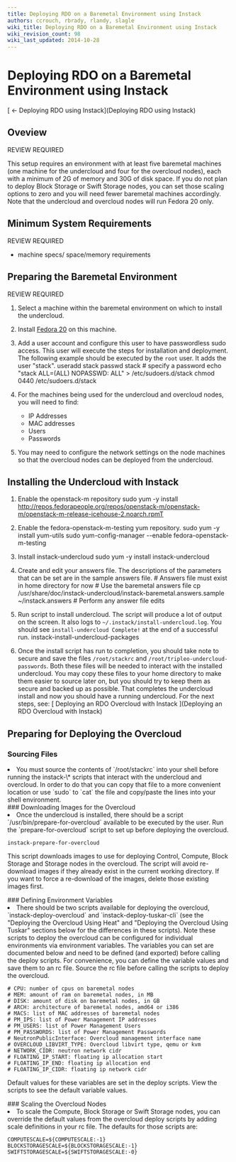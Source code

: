 ```yaml
---
title: Deploying RDO on a Baremetal Environment using Instack
authors: ccrouch, rbrady, rlandy, slagle
wiki_title: Deploying RDO on a Baremetal Environment using Instack
wiki_revision_count: 98
wiki_last_updated: 2014-10-28
---
```


# Deploying RDO on a Baremetal Environment using Instack

[ ← Deploying RDO using Instack](Deploying RDO using Instack)

## Oveview

REVIEW REQUIRED

This setup requires an environment with at least five baremetal machines (one machine for the undercloud and four for the overcloud nodes), each with a minimum of 2G of memory and 30G of disk space. If you do not plan to deploy Block Storage or Swift Storage nodes, you can set those scaling options to zero and you will need fewer baremetal machines accordingly. Note that the undercloud and overcloud nodes will run Fedora 20 only.

## Minimum System Requirements

REVIEW REQUIRED

*   machine specs/ space/memory requirements

## Preparing the Baremetal Environment

REVIEW REQUIRED

1.  Select a machine within the baremetal environment on which to install the undercloud.
2.  Install [Fedora 20](https://fedoraproject.org/en/get-fedora) on this machine.
3.  Add a user account and configure this user to have passwordless sudo access. This user will execute the steps for installation and deployment. The following example should be executed by the `root` user. It adds the user "stack".
        useradd stack
        passwd stack # specify a password
        echo "stack        ALL=(ALL)       NOPASSWD: ALL" > /etc/sudoers.d/stack
        chmod 0440 /etc/sudoers.d/stack

4.  For the machines being used for the undercloud and overcloud nodes, you will need to find:
    -   IP Addresses
    -   MAC addresses
    -   Users
    -   Passwords

5.  You may need to configure the network settings on the node machines so that the overcloud nodes can be deployed from the undercloud.

## Installing the Undercloud with Instack

1.  Enable the openstack-m repository
        sudo yum -y install http://repos.fedorapeople.org/repos/openstack-m/openstack-m/openstack-m-release-icehouse-2.noarch.rpmT

2.  Enable the fedora-openstack-m-testing yum repository.
        sudo yum -y install yum-utils
        sudo yum-config-manager --enable fedora-openstack-m-testing

3.  Install instack-undercloud
        sudo yum -y install instack-undercloud

4.  Create and edit your answers file. The descriptions of the parameters that can be set are in the sample answers file.
        # Answers file must exist in home directory for now
        # Use the baremetal answers file
        cp /usr/share/doc/instack-undercloud/instack-baremetal.answers.sample ~/instack.answers
        # Perform any answer file edits

5.  Run script to install undercloud. The script will produce a lot of output on the screen. It also logs to `~/.instack/install-undercloud.log`. You should see `install-undercloud Complete!` at the end of a successful run.
        instack-install-undercloud-packages

6.  Once the install script has run to completion, you should take note to secure and save the files `/root/stackrc` and `/root/tripleo-undercloud-passwords`. Both these files will be needed to interact with the installed undercloud. You may copy these files to your home directory to make them easier to source later on, but you should try to keep them as secure and backed up as possible.
    That completes the undercloud install and now you should have a running undercloud. For the next steps, see: [ Deploying an RDO Overcloud with Instack ](Deploying an RDO Overcloud with Instack)

## Preparing for Deploying the Overcloud

### Sourcing Files

<li>
You must source the contents of `/root/stackrc` into your shell before running the instack-\* scripts that interact with the undercloud and overcloud. In order to do that you can copy that file to a more convenient location or use `sudo` to `cat` the file and copy/paste the lines into your shell environment.

</li>
### Downloading Images for the Overcloud

<li>
Once the undercloud is installed, there should be a script `/usr/bin/prepare-for-overcloud` available to be executed by the user. Run the `prepare-for-overcloud` script to set up before deploying the overcloud.

    instack-prepare-for-overcloud

This script downloads images to use for deploying Control, Compute, Block Storage and Storage nodes in the overcloud. The script will avoid re-download images if they already exist in the current working directory. If you want to force a re-download of the images, delete those existing images first.

</li>
### Defining Environment Variables

<li>
There should be two scripts available for deploying the overcloud, `instack-deploy-overcloud` and `instack-deploy-tuskar-cli` (see the "Deploying the Overcloud Using Heat" and "Deploying the Overcloud Using Tuskar" sections below for the differences in these scripts). Note these scripts to deploy the overcloud can be configured for individual environments via environment variables. The variables you can set are documented below and need to be defined (and exported) before calling the deploy scripts. For convenience, you can define the variable values and save them to an rc file. Source the rc file before calling the scripts to deploy the overcloud.

    # CPU: number of cpus on baremetal nodes
    # MEM: amount of ram on baremetal nodes, in MB
    # DISK: amount of disk on baremetal nodes, in GB
    # ARCH: architecture of baremetal nodes, amd64 or i386
    # MACS: list of MAC addresses of baremetal nodes
    # PM_IPS: list of Power Management IP addresses
    # PM_USERS: list of Power Management Users
    # PM_PASSWORDS: list of Power Management Passwords
    # NeutronPublicInterface: Overcloud management interface name
    # OVERCLOUD_LIBVIRT_TYPE: Overcloud libvirt type, qemu or kvm
    # NETWORK_CIDR: neutron network cidr
    # FLOATING_IP_START: floating ip allocation start
    # FLOATING_IP_END: floating ip allocation end
    # FLOATING_IP_CIDR: floating ip network cidr

Default values for these variables are set in the deploy scripts. View the scripts to see the default variable values.

</li>
### Scaling the Overcloud Nodes

<li>
To scale the Compute, Block Storage or Swift Storage nodes, you can override the default values from the overcloud deploy scripts by adding scale definitions in your rc file. The defaults for those scripts are:

    COMPUTESCALE=${COMPUTESCALE:-1}
    BLOCKSTORAGESCALE=${BLOCKSTORAGESCALE:-1}
    SWIFTSTORAGESCALE=${SWIFTSTORAGESCALE:-0}

</li>
</ol>
